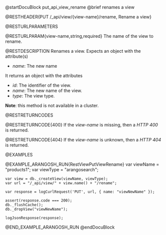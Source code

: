 @startDocuBlock put_api_view_rename
@brief renames a view

@RESTHEADER{PUT /_api/view/{view-name}/rename, Rename a view}

@RESTURLPARAMETERS

@RESTURLPARAM{view-name,string,required}
The name of the view to rename.

@RESTDESCRIPTION
Renames a view. Expects an object with the attribute(s)
- *name*: The new name

It returns an object with the attributes
- *id*: The identifier of the view.
- *name*: The new name of the view.
- *type*: The view type.

**Note**: this method is not available in a cluster.

@RESTRETURNCODES

@RESTRETURNCODE{400}
If the *view-name* is missing, then a *HTTP 400* is returned.

@RESTRETURNCODE{404}
If the *view-name* is unknown, then a *HTTP 404* is returned.

@EXAMPLES

@EXAMPLE_ARANGOSH_RUN{RestViewPutViewRename}
    var viewName = "products1";
    var viewType = "arangosearch";

    var view = db._createView(viewName, viewType);
    var url = "/_api/view/" + view.name() + "/rename";

    var response = logCurlRequest('PUT', url, { name: "viewNewName" });

    assert(response.code === 200);
    db._flushCache();
    db._dropView("viewNewName");

    logJsonResponse(response);
@END_EXAMPLE_ARANGOSH_RUN
@endDocuBlock
